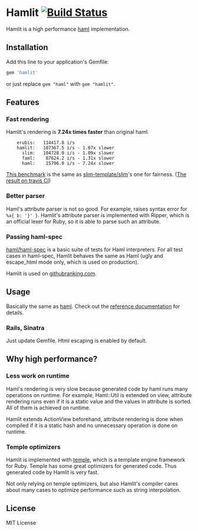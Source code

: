 # Hamlit [![Build Status](https://travis-ci.org/k0kubun/hamlit.svg?branch=master)](https://travis-ci.org/k0kubun/hamlit)

Hamlit is a high performance [haml](https://github.com/haml/haml) implementation.

## Installation

Add this line to your application's Gemfile:

```ruby
gem 'hamlit'
```

or just replace `gem "haml"` with `gem "hamlit"`.

## Features
### Fast rendering

Hamlit's rendering is **7.24x times faster** than original haml.

```
    erubis:   114417.8 i/s
    hamlit:   107367.5 i/s - 1.07x slower
      slim:   104728.0 i/s - 1.09x slower
      faml:    87624.2 i/s - 1.31x slower
      haml:    15796.0 i/s - 7.24x slower
```

[This benchmark](https://github.com/k0kubun/hamlit/blob/b6f112aa1f51816ab9a3a81bd7810ed9cffd26aa/benchmarks/benchmark.rb)
is the same as [slim-template/slim](https://github.com/slim-template/slim)'s one for fairness.
([The result on travis CI](https://travis-ci.org/k0kubun/hamlit/jobs/57333515))

### Better parser

Haml's attribute parser is not so good. For example, raises syntax error for `%a{ b: '}' }`.
Hamlit's attribute parser is implemented with Ripper, which is an official lexer for Ruby,
so it is able to parse such an attribute.

### Passing haml-spec

[haml/haml-spec](https://github.com/haml/haml-spec) is a basic suite of tests for Haml interpreters.
For all test cases in haml-spec, Hamlit behaves the same as Haml (ugly and escape\_html mode only, which is used on production).

Hamlit is used on [githubranking.com](http://githubranking.com/).

## Usage

Basically the same as [haml](https://github.com/haml/haml).
Check out the [reference documentation](http://haml.info/docs/yardoc/file.REFERENCE.html) for details.

### Rails, Sinatra

Just update Gemfile. Html escaping is enabled by default.

## Why high performance?
### Less work on runtime
Haml's rendering is very slow because generated code by haml runs many operations on runtime.
For example, Haml::Util is extended on view, attribute rendering runs even if it is a
static value and the values in attribute is sorted. All of them is achieved on runtime.

Hamlit extends ActionView beforehand, attribute rendering is done when compiled if it
is a static hash and no unnecessary operation is done on runtime.

### Temple optimizers
Hamlit is implemented with [temple](https://github.com/judofyr/temple), which is a template
engine framework for Ruby. Temple has some great optimizers for generated code. Thus generated
code by Hamlit is very fast.

Not only relying on temple optimizers, but also Hamlit's compiler cares about many cases
to optimize performance such as string interpolation.

## License

MIT License

